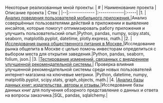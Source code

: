 Некоторые реализованные мной проекты:
| # | Наименование проекта        | Описание проекта           | Стек  |
|--|:------------- |:-------------|:-----|
|1. |[Анализ поведения пользователей мобильного приложения.](https://github.com/Heensz/yandex_practicum/tree/main/Analysis%20of%20the%20behavior%20of%20mobile%20application%20users)|Анализ совершённых пользователями действий в приложении и выявление инсайтов, которые помогут оптимизировать работу приложения и улучшить пользовательский опыт.|Python, pandas, numpy, scipy.stats, seaborn, matplotlib.pyplot, datetime, plotly.express, math.|
|2. |[Исследования рынка общественного питания в Москве.](https://github.com/Heensz/yandex_practicum/tree/main/Research%20of%20the%20catering%20market%20in%20Moscow)|Исследование рынка общепита в Москве с целью помочь инвесторам определиться с выбором места для открытия заведения.|Python, pandas, seaborn, folium, json.|
|3. |[Тестирование изменений, связанных с внедрением улучшенной рекомендательной системы.](https://github.com/Heensz/yandex_practicum/tree/main/Testing%20changes%20related%20to%20the%20introduction%20of%20an%20improved%20recommender%20system)| Проверка влияния улучшенной рекомендательной системы среди новых пользователей интернет-магазина на ключевые метрики. |Python, datetime, numpy, matplotlib.pyplot, scipy.stats, graph_objects, math.|
|4. |[Анализ базы данных книг: издательства, авторы и отзывы.](https://github.com/Heensz/yandex_practicum/tree/main/%D0%90nalysis%20of%20book%20database)|Исследование базы данных книг для получения обзорного представление о данных и ответа на вопросы заказчика.|SQL, pandas, sqlalchemy.|
